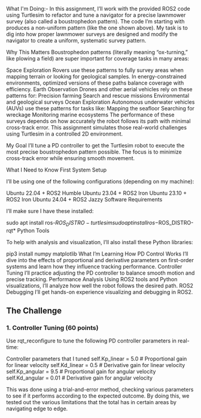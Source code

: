 What I'm Doing:-
In this assignment, I’ll work with the provided ROS2 code using Turtlesim to refactor and tune a navigator for a precise lawnmower survey (also called a boustrophedon pattern). The code I’m starting with produces a non-uniform pattern (like the one shown above). My task is to dig into how proper lawnmower surveys are designed and modify the navigator to create a uniform, systematic survey pattern.

Why This Matters
Boustrophedon patterns (literally meaning “ox-turning,” like plowing a field) are super important for coverage tasks in many areas:

Space Exploration
Rovers use these patterns to fully survey areas when mapping terrain or looking for geological samples. In energy-constrained environments, optimized versions of these paths balance coverage with efficiency.
Earth Observation
Drones and other aerial vehicles rely on these patterns for:
Precision farming
Search and rescue missions
Environmental and geological surveys
Ocean Exploration
Autonomous underwater vehicles (AUVs) use these patterns for tasks like:
Mapping the seafloor
Searching for wreckage
Monitoring marine ecosystems
The performance of these surveys depends on how accurately the robot follows its path with minimal cross-track error. This assignment simulates those real-world challenges using Turtlesim in a controlled 2D environment.

My Goal
I’ll tune a PD controller to get the Turtlesim robot to execute the most precise boustrophedon pattern possible. The focus is to minimize cross-track error while ensuring smooth movement.

What I Need to Know First
System Setup

I’ll be using one of the following configurations (depending on my machine):

Ubuntu 22.04 + ROS2 Humble
Ubuntu 23.04 + ROS2 Iron
Ubuntu 23.10 + ROS2 Iron
Ubuntu 24.04 + ROS2 Jazzy
Software Requirements

I’ll make sure I have these installed:

sudo apt install ros-$ROS_DISTRO-turtlesim
sudo apt install ros-$ROS_DISTRO-rqt*
Python Tools

To help with analysis and visualization, I’ll also install these Python libraries:

pip3 install numpy matplotlib
What I’m Learning
How PD Control Works
I’ll dive into the effects of proportional and derivative parameters on first-order systems and learn how they influence tracking performance.
Controller Tuning
I’ll practice adjusting the PD controller to balance smooth motion and precise tracking.
Performance Analysis
Using ROS2 tools and Python visualizations, I’ll analyze how well the robot follows the desired path.
ROS2 Debugging
I’ll get hands-on experience visualizing and debugging in ROS2.

## The Challenge

### 1. Controller Tuning (60 points)
Use rqt_reconfigure to tune the following PD controller parameters in real-time:


Controller parameters that I tuned
self.Kp_linear = 5.0   # Proportional gain for linear velocity
self.Kd_linear = 0.5   # Derivative gain for linear velocity
self.Kp_angular = 9.5  # Proportional gain for angular velocity
self.Kd_angular = 0.01  # Derivative gain for angular velocity


This was done using a trial-and-error method, checking various parameters to see if it performs according to the expected outcome. By doing this, we tested out the various limitations that the total has in certain areas by navigating edge to edge.



